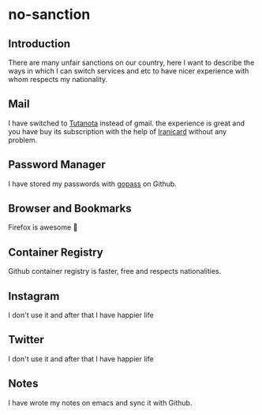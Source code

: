 # no-sanction

## Introduction

There are many unfair sanctions on our country, here I want to describe the ways in which I can switch services and etc to have nicer experience with whom respects my nationality.

## Mail
I have switched to [Tutanota](https://mail.tutanota.com/) instead of gmail. the experience is great and you have buy its subscription with the help of [Iranicard](https://www.iranicard.ir/) without any problem.

## Password Manager
I have stored my passwords with [gopass](https://github.com/gopasspw/gopass) on Github.

## Browser and Bookmarks
Firefox is awesome 💃

## Container Registry
Github container registry is faster, free and respects nationalities.

## Instagram
I don't use it and after that I have happier life

## Twitter
I don't use it and after that I have happier life

## Notes
I have wrote my notes on emacs and sync it with Github.
